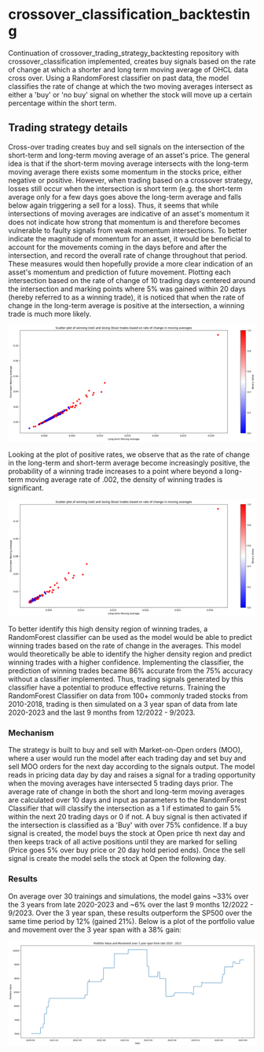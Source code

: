 # crossover_classification_backtesting
Continuation of crossover_trading_strategy_backtesting repository with crossover_classification implemented, creates buy signals based on the rate of change at which a shorter and long term moving average of OHCL data cross over. Using a RandomForest classifier on past data, the model classifies the rate of change at which the two moving averages intersect as either a 'buy' or 'no buy' signal on whether the stock will move up a certain percentage within the short term.

## Trading strategy details

Cross-over trading creates buy and sell signals on the intersection of the short-term and long-term moving average of an asset's price. The general idea is that if the 
short-term moving average intersects with the long-term moving average there exists some momentum in the stocks price, either negative or positive. However, when trading based on a crossover strategy, losses still occur when the intersection is short term (e.g. the short-term average only for a few days goes above the long-term average and falls below again triggering a sell for a loss). Thus, it seems that while intersections of moving averages are indicative of an asset's momentum it does not indicate how strong that momentum is and therefore becomes vulnerable to faulty signals from weak momentum intersections. To better indicate the magnitude of momentum for an asset, it would be beneficial to account for the movements coming in the days before and after the intersection, and record the overall rate of change throughout that period. These measures would then hopefully provide a more clear indication of an asset's momentum and prediction of future movement. Plotting each intersection based on the rate of change of 10 trading days centered around the intersection and marking points where 5% was gained within 20 days (hereby referred to as a winning trade), it is noticed that when the rate of change in the long-term average is positive at the intersection, a winning trade is much more likely.

![plot](./All_trades_scatter_plot.png)

Looking at the plot of positive rates, we observe that as the rate of change in the long-term and short-term average become increasingly positive, the probability of a winning trade increases to a point where beyond a long-term moving average rate of .002, the density of winning trades is significant. 

![plot](./Positive_rates_scatter_plot.png)

To better identify this high density region of winning trades, a RandomForest classifier can be used as the model would be able to predict winning trades based on the rate of change in the averages. This model would theoretically be able to identify the higher density region and predict winning trades with a higher confidence. Implementing the classifier, the prediction of winning trades became 86% accurate from the 75% accuracy without a classifier implemented. Thus, trading signals generated by this classifier have a potential to produce effective returns. Training the RandomForest Classifier on data from 100+ commonly traded stocks from 2010-2018, trading is then simulated on a 3 year span of data from late 2020-2023 and the last 9 months from 12/2022 - 9/2023. 

### Mechanism

The strategy is built to buy and sell with Market-on-Open orders (MOO), where a user would run the model after each trading day and set buy and sell MOO orders for the next day according to the signals output. The model reads in pricing data day by day and raises a signal for a trading opportunity when the moving averages have intersected 5 trading days prior. The average rate of change in both the short and long-term moving averages are calculated over 10 days and input as parameters to the RandomForest Classifier that will classify the intersection as a 1 if estimated to gain 5% within the next 20 trading days or 0 if not. A buy signal is then activated if the intersection is classified as a 'Buy' with over 75% confidence. If a buy signal is created, the model buys the stock at Open price th next day and then keeps track of all active positions until they are marked for selling (Price goes 5% over buy price or 20 day hold period ends). Once the sell signal is create the model sells the stock at Open the following day. 

### Results

On average over 30 trainings and simulations, the model gains ~33% over the 3 years from late 2020-2023 and ~6% over the last 9 months 12/2022 - 9/2023. Over the 3 year span, these results outperform the SP500 over the same time period by 12% (gained 21%). Below is a plot of the portfolio value and movement over the 3 year span with a 38% gain:

![plot](./Portfolio_simulation_3year.png)

